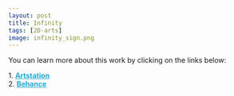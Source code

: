 ```yaml
---
layout: post 
title: Infinity
tags: [2D-arts]
image: infinity_sign.png
---
```


<!--more-->

You can learn more about this work by clicking on the links below: <br/>

<div>
	1.
    <a href="https://www.artstation.com/artwork/qAdvby" target="_blank" style="font-weight: bold; color: #1CAAD9;">Artstation</a><br/>
	2.
	<a href="https://www.behance.net/gallery/84998571/Infinity-sign" target="_blank" style="font-weight: bold; color: #1CAAD9;">Behance</a><br/>	
</div>
